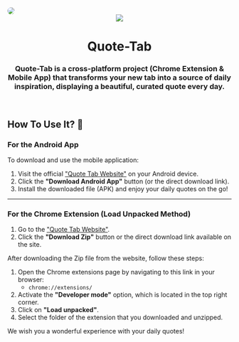 <img src="https://kareem.is-a.dev/img/projects/quoteTab.png" style="border-radius: 10px">

<br>

<div align="center">
  <img src="https://raw.githubusercontent.com/kareem-m/Quote-Tab/main/public/icons/icon_128.png">

# Quote-Tab
### Quote-Tab is a cross-platform project (Chrome Extension & Mobile App) that transforms your new tab into a source of daily inspiration, displaying a beautiful, curated quote every day.
</div>
<br>

## How To Use It? 🚀

### For the Android App

To download and use the mobile application:

1.  Visit the official ["Quote Tab Website"](https://quote-tab.netlify.app/) on your Android device.
2.  Click the **"Download Android App"** button (or the direct download link).
3.  Install the downloaded file (APK) and enjoy your daily quotes on the go!

---

### For the Chrome Extension (Load Unpacked Method)

1.  Go to the ["Quote Tab Website"](https://quote-tab.netlify.app/).
2.  Click the **"Download Zip"** button or the direct download link available on the site.

After downloading the Zip file from the website, follow these steps:

1.  Open the Chrome extensions page by navigating to this link in your browser:
    - `chrome://extensions/`
2.  Activate the **"Developer mode"** option, which is located in the top right corner.
3.  Click on **"Load unpacked"**.
4.  Select the folder of the extension that you downloaded and unzipped.

We wish you a wonderful experience with your daily quotes!
